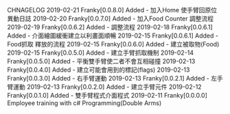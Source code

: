 ﻿CHNAGELOG
2019-02-21 Franky[0.0.8.0] 
Added - 加入Home 使手臂回原位
異動日誌
2019-02-20 Franky[0.0.7.0] 
Added - 加入Food Counter 調整流程
2019-02-19 Franky[0.0.6.2] 
Added - 調整流程
2019-02-18 Franky[0.0.6.1] 
Added - 介面繪圖緩衝建立以利畫面順暢
2019-02-15 Franky[0.0.6.1] 
Added - Food抓取 釋放的流程
2019-02-15 Franky[0.0.6.0] 
Added - 建立被取物(Food) 
2019-02-15 Franky[0.0.5.0] 
Added - 建立手臂抓取機制 
2019-02-14 Franky[0.0.5.0] 
Added - 平衡雙手臂使二者不會互相碰撞 
2019-02-13 Franky[0.0.4.0] 
Added - 建立可能會用到的標記(flags) 
2019-02-13 Franky[0.0.3.0] 
Added - 右手臂運動 
2019-02-13 Franky[0.0.2.1] 
Added - 左手臂運動 
2019-02-13 Franky[0.0.2.0] 
Added - 建立手臂元件 
2019-02-12 Franky[0.0.1.0] 
Added - 雙手臂程式介面程式 
2019-02-11 Franky[0.0.0.0] 
Employee training with c# Programming(Double Arms)